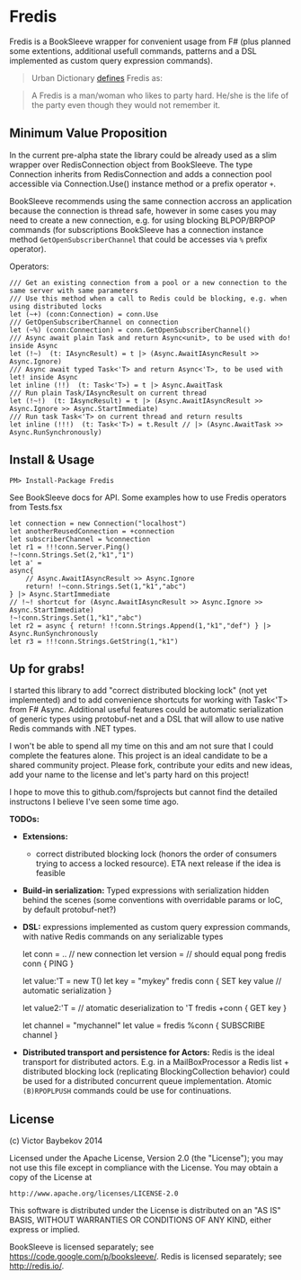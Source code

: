 Fredis
=======================
Fredis is a BookSleeve wrapper for convenient usage from F# (plus planned some extentions, 
additional usefull commands, patterns and a DSL implemented as custom query expression commands).

>Urban Dictionary [defines](http://www.urbandictionary.com/define.php?term=fredis) Fredis as:

>A Fredis is a man/woman who likes to party hard. He/she is the life of the party even though they would not remember it.


Minimum Value Proposition
----------------------
In the current pre-alpha state the library could be already used as a slim wrapper over RedisConnection 
object from BookSleeve. The type Connection inherits from RedisConnection and adds a connection pool
accessible via Connection.Use() instance method or a prefix operator `+`.

BookSleeve recommends using the same connection accross an application because the connection is thread safe,
however in some cases you may need to create a new connection, e.g. for using blocking BLPOP/BRPOP
commands (for subscriptions BookSleeve has a connection instance method `GetOpenSubscriberChannel` that could
be accesses via `%` prefix operator).

Operators:

	/// Get an existing connection from a pool or a new connection to the same server with same parameters
	/// Use this method when a call to Redis could be blocking, e.g. when using distributed locks
	let (~+) (conn:Connection) = conn.Use
	/// GetOpenSubscriberChannel on connection
	let (~%) (conn:Connection) = conn.GetOpenSubscriberChannel()
	/// Async await plain Task and return Async<unit>, to be used with do! inside Async
	let (!~)  (t: IAsyncResult) = t |> (Async.AwaitIAsyncResult >> Async.Ignore)
	/// Async await typed Task<'T> and return Async<'T>, to be used with let! inside Async
	let inline (!!)  (t: Task<'T>) = t |> Async.AwaitTask
	/// Run plain Task/IAsyncResult on current thread
	let (!~!)  (t: IAsyncResult) = t |> (Async.AwaitIAsyncResult >> Async.Ignore >> Async.StartImmediate)
	/// Run task Task<'T> on current thread and return results
	let inline (!!!)  (t: Task<'T>) = t.Result // |> (Async.AwaitTask >> Async.RunSynchronously)
    

Install & Usage
----------------------

	PM> Install-Package Fredis

See BookSleeve docs for API. Some examples how to use Fredis operators from Tests.fsx

	let connection = new Connection("localhost")
	let anotherReusedConnection = +connection
	let subscriberChannel = %connection
	let r1 = !!!conn.Server.Ping()
	!~!conn.Strings.Set(2,"k1","1")
	let a' = 
    async{
        // Async.AwaitIAsyncResult >> Async.Ignore
        return! !~conn.Strings.Set(1,"k1","abc")
    } |> Async.StartImmediate
	// !~! shortcut for (Async.AwaitIAsyncResult >> Async.Ignore >> Async.StartImmediate)
	!~!conn.Strings.Set(1,"k1","abc") 
	let r2 = async { return! !!conn.Strings.Append(1,"k1","def") } |> Async.RunSynchronously
	let r3 = !!!conn.Strings.GetString(1,"k1")


Up for grabs!
----------------------
I started this library to add "correct distributed blocking lock" (not yet implemented) 
and to add convenience shortcuts for working with Task<'T> from F# Async. Additional useful 
features could be automatic serialization of generic types using protobuf-net and
a DSL that will allow to use native Redis commands with .NET types. 


I won't be able to spend all my time on this and am not sure that I could complete the features alone.
This project is an ideal candidate to be a shared community project. Please fork, contribute your
 edits and new ideas, add your name to the license and let's party hard on this project!

I hope to move this to github.com/fsprojects but cannot find the detailed instructons I believe I've seen some time ago.

**TODOs:**

- **Extensions:**
  * correct distributed blocking lock (honors the order of consumers trying to access a locked resource). ETA next release if the idea is feasible 


- **Build-in serialization:** 
Typed expressions with serialization hidden behind the scenes (some conventions with overridable params or IoC, by default protobuf-net?)

- **DSL:**
expressions implemented as custom query expression commands, with native Redis commands on any serializable types

	let conn = .. // new connection
	let version = // should equal pong
		fredis conn {
			PING
		}
	
	let value:'T = new T()
	let key = "mykey"
		fredis conn {
			SET key value // automatic serialization
		}	

	let value2:'T = // atomatic deserialization to 'T
		fredis +conn {
			GET key
		}

	let channel = "mychannel"
	let value = 
		fredis %conn {
			SUBSCRIBE channel
		}

- **Distributed transport and persistence for Actors:**
Redis is the ideal transport for distributed actors. E.g. in a MailBoxProcessor a Redis list + distributed blocking lock (replicating BlockingCollection behavior)
could be used for a distributed concurrent queue implementation. Atomic `(B)RPOPLPUSH` commands could be 
use for continuations.


License
----------------------

(c) Victor Baybekov 2014

Licensed under the Apache License, Version 2.0 (the "License");
you may not use this file except in compliance with the License.
You may obtain a copy of the License at

    http://www.apache.org/licenses/LICENSE-2.0

This software is distributed under the License is distributed on an "AS IS" BASIS,
WITHOUT WARRANTIES OR CONDITIONS OF ANY KIND, either express or implied.

BookSleeve is licensed separately; see https://code.google.com/p/booksleeve/.
Redis is licensed separately; see http://redis.io/.

